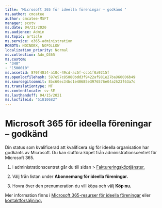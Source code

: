 ```yaml
---
title: 'Microsoft 365 för ideella föreningar – godkänd '
ms.author: cmcatee
author: cmcatee-MSFT
manager: scotv
ms.date: 04/21/2020
ms.audience: Admin
ms.topic: article
ms.service: o365-administration
ROBOTS: NOINDEX, NOFOLLOW
localization_priority: Normal
ms.collection: Adm_O365
ms.custom:
- "340"
- "1500010"
ms.assetid: 870f4834-a10c-49cd-ac5f-ccb1f0a9215f
ms.openlocfilehash: 597e57c85080bdd3f9422af981e27ba960006b49
ms.sourcegitcommit: 8bc60ec34bc1e40685e3976576e04a2623f63a7c
ms.translationtype: MT
ms.contentlocale: sv-SE
ms.lasthandoff: 04/15/2021
ms.locfileid: "51810682"
---
```

# <a name="microsoft-365-for-nonprofits---approved"></a>Microsoft 365 för ideella föreningar – godkänd

Din status som kvalificerad att kvalificera sig för ideella organisation har godkänts av Microsoft. Du kan slutföra köpet från administrationscentret för Microsoft 365.

1. I administrationscentret går du  till sidan \> [Faktureringsköptjänster.](https://go.microsoft.com/fwlink/p/?linkid=868433)

2. Välj från listan under **Abonnemang för ideella föreningar.**

3. Hovra över den prenumeration du vill köpa och välj **Köp nu.**

Mer information finns i [Microsoft 365-resurser för ideella föreningar](https://www.microsoft.com/nonprofits/microsoft-365) eller [kontaktförsäljning.](https://www.microsoft.com/nonprofits/contact-us)
